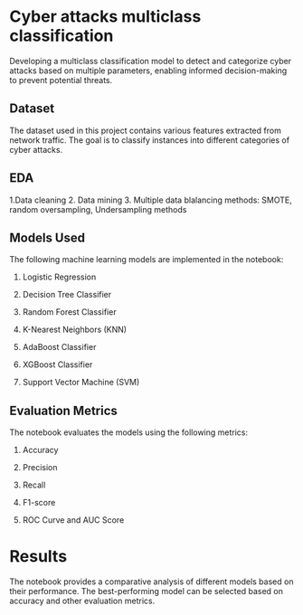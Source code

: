 # Cyber attacks multiclass classification
 Developing a multiclass classification model to detect and categorize cyber attacks based on multiple parameters, enabling informed decision-making to prevent potential threats.

## Dataset
The dataset used in this project contains various features extracted from network traffic. The goal is to classify instances into different categories of cyber attacks.


## EDA

  1.Data cleaning 
  2. Data mining
  3. Multiple data blalancing methods: SMOTE, random oversampling, Undersampling methods


## Models Used

The following machine learning models are implemented in the notebook:

   1. Logistic Regression

   2. Decision Tree Classifier

   3. Random Forest Classifier

   4. K-Nearest Neighbors (KNN)

   5. AdaBoost Classifier

   6. XGBoost Classifier

   7. Support Vector Machine (SVM)

## Evaluation Metrics

The notebook evaluates the models using the following metrics:

   1. Accuracy
   
   2. Precision
   
   3. Recall
   
   4. F1-score
   
   5. ROC Curve and AUC Score

# Results

The notebook provides a comparative analysis of different models based on their performance. The best-performing model can be selected based on accuracy and other evaluation metrics.
